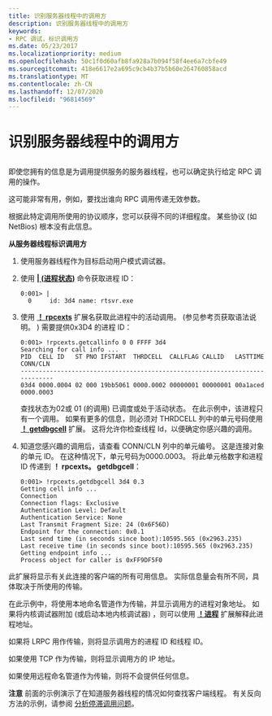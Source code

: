 ```yaml
---
title: 识别服务器线程中的调用方
description: 识别服务器线程中的调用方
keywords:
- RPC 调试，标识调用方
ms.date: 05/23/2017
ms.localizationpriority: medium
ms.openlocfilehash: 50c1f0d60afb8fa928a7b094f58f4ee6a7cbfe49
ms.sourcegitcommit: 418e6617e2a695c9cb4b37b5b60e264760858acd
ms.translationtype: MT
ms.contentlocale: zh-CN
ms.lasthandoff: 12/07/2020
ms.locfileid: "96814569"
---
```

# <a name="identifying-the-caller-from-the-server-thread"></a>识别服务器线程中的调用方


## <span id="ddk_identifying_the_caller_from_the_server_thread_dbg"></span><span id="DDK_IDENTIFYING_THE_CALLER_FROM_THE_SERVER_THREAD_DBG"></span>


即使您拥有的信息是为调用提供服务的服务器线程，也可以确定执行给定 RPC 调用的操作。

这可能非常有用，例如，要找出谁向 RPC 调用传递无效参数。

根据此特定调用所使用的协议顺序，您可以获得不同的详细程度。 某些协议 (如 NetBios) 根本没有此信息。

**从服务器线程标识调用方**

1.  使用服务器线程作为目标启动用户模式调试器。

2.  使用 [**| (进程状态)**](---process-status-.md) 命令获取进程 ID：
    ```dbgcmd
    0:001> |
      0     id: 3d4 name: rtsvr.exe
    ```

3.  使用 [**！ rpcexts**](-rpcexts-getcallinfo.md) 扩展名获取此进程中的活动调用。  (参见参考页获取语法说明。 ) 需要提供0x3D4 的进程 ID：

    ```dbgcmd
    0:001> !rpcexts.getcallinfo 0 0 FFFF 3d4
    Searching for call info ...
    PID  CELL ID   ST PNO IFSTART  THRDCELL  CALLFLAG CALLID   LASTTIME CONN/CLN
    ----------------------------------------------------------------------------
    03d4 0000.0004 02 000 19bb5061 0000.0002 00000001 00000001 00a1aced 0000.0003
    ```

    查找状态为02或 01 (的调用) 已调度或处于活动状态。 在此示例中，该进程只有一个调用。 如果有更多的信息，则必须对 THRDCELL 列中的单元号码使用 [**！ getdbgcell**](-rpcexts-getdbgcell.md) 扩展。 这将允许你检查线程 Id，以便确定你感兴趣的调用。

4.  知道您感兴趣的调用后，请查看 CONN/CLN 列中的单元编号。 这是连接对象的单元 ID。 在这种情况下，单元号码为0000.0003。 将此单元格数字和进程 ID 传递到 **！ rpcexts。 getdbgcell**：
    ```dbgcmd
    0:001> !rpcexts.getdbgcell 3d4 0.3
    Getting cell info ...
    Connection
    Connection flags: Exclusive
    Authentication Level: Default
    Authentication Service: None
    Last Transmit Fragment Size: 24 (0x6F56D)
    Endpoint for the connection: 0x0.1
    Last send time (in seconds since boot):10595.565 (0x2963.235)
    Last receive time (in seconds since boot):10595.565 (0x2963.235)
    Getting endpoint info ...
    Process object for caller is 0xFF9DF5F0
    ```

此扩展将显示有关此连接的客户端的所有可用信息。 实际信息量会有所不同，具体取决于所使用的传输。

在此示例中，将使用本地命名管道作为传输，并显示调用方的进程对象地址。 如果将内核调试器附加 (或启动本地内核调试器) ，则可以使用 [**！进程**](-process.md) 扩展解释此进程地址。

如果将 LRPC 用作传输，则将显示调用方的进程 ID 和线程 ID。

如果使用 TCP 作为传输，则将显示调用方的 IP 地址。

如果使用远程命名管道作为传输，则将不会提供任何信息。

**注意**   前面的示例演示了在知道服务器线程的情况如何查找客户端线程。 有关反向方法的示例，请参阅 [分析停滞调用问题](analyzing-a-stuck-call-problem.md)。

 

 

 





